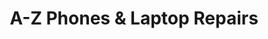 ---
title: "A-Z Phones & Laptop Repairs"
url: /havant/a-z-phones-und-laptop-repairs/
shop: Handy
---